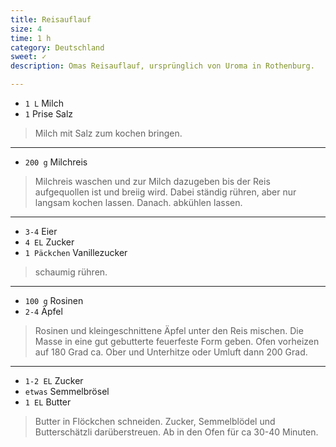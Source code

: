```yaml
---
title: Reisauflauf
size: 4
time: 1 h
category: Deutschland
sweet: ✓
description: Omas Reisauflauf, ursprünglich von Uroma in Rothenburg.

---
```


- `1 L` Milch
- `1` Prise Salz

> Milch mit Salz zum kochen bringen.

--- 

- `200 g` Milchreis


> Milchreis waschen und zur Milch dazugeben bis der Reis aufgequollen ist und breiig wird. Dabei ständig rühren, aber nur langsam kochen lassen. Danach. abkühlen lassen.  

---

- `3-4` Eier
- `4 EL` Zucker
- `1 Päckchen` Vanillezucker

> schaumig rühren.

---

- `100 g` Rosinen
- `2-4` Äpfel


> Rosinen und kleingeschnittene Äpfel unter den Reis mischen. Die Masse in eine gut gebutterte feuerfeste Form geben. Ofen vorheizen auf 180 Grad ca. Ober und Unterhitze oder Umluft dann 200 Grad.

---

- `1-2 EL` Zucker
- `etwas` Semmelbrösel
- `1 EL` Butter

> Butter in Flöckchen schneiden. Zucker, Semmelblödel und Butterschätzli darüberstreuen. Ab in den Ofen für ca 30-40 Minuten. 
